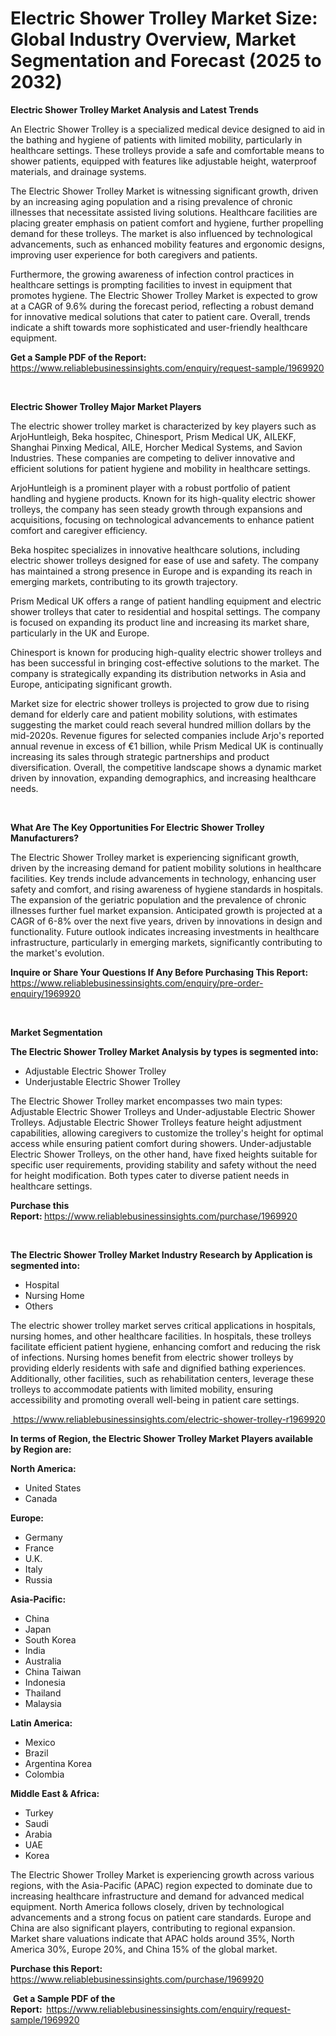 <p><h1>Electric Shower Trolley Market Size: Global Industry Overview, Market Segmentation and Forecast (2025 to 2032)</h1></p><p><strong>Electric Shower Trolley Market Analysis and Latest Trends</strong></p>
<p><p>An Electric Shower Trolley is a specialized medical device designed to aid in the bathing and hygiene of patients with limited mobility, particularly in healthcare settings. These trolleys provide a safe and comfortable means to shower patients, equipped with features like adjustable height, waterproof materials, and drainage systems. </p><p>The Electric Shower Trolley Market is witnessing significant growth, driven by an increasing aging population and a rising prevalence of chronic illnesses that necessitate assisted living solutions. Healthcare facilities are placing greater emphasis on patient comfort and hygiene, further propelling demand for these trolleys. The market is also influenced by technological advancements, such as enhanced mobility features and ergonomic designs, improving user experience for both caregivers and patients.</p><p>Furthermore, the growing awareness of infection control practices in healthcare settings is prompting facilities to invest in equipment that promotes hygiene. The Electric Shower Trolley Market is expected to grow at a CAGR of 9.6% during the forecast period, reflecting a robust demand for innovative medical solutions that cater to patient care. Overall, trends indicate a shift towards more sophisticated and user-friendly healthcare equipment.</p></p>
<p><strong>Get a Sample PDF of the Report:&nbsp;</strong> <a href="https://www.reliablebusinessinsights.com/enquiry/request-sample/1969920?utm_campaign=1847&utm_medium=2&utm_source=Github&utm_content=ia&utm_term=13042025&utm_id=electric-shower-trolley">https://www.reliablebusinessinsights.com/enquiry/request-sample/1969920</a></p>
<p>&nbsp;</p>
<p><strong>Electric Shower Trolley Major Market Players</strong></p>
<p><p>The electric shower trolley market is characterized by key players such as ArjoHuntleigh, Beka hospitec, Chinesport, Prism Medical UK, AILEKF, Shanghai Pinxing Medical, AILE, Horcher Medical Systems, and Savion Industries. These companies are competing to deliver innovative and efficient solutions for patient hygiene and mobility in healthcare settings.</p><p>ArjoHuntleigh is a prominent player with a robust portfolio of patient handling and hygiene products. Known for its high-quality electric shower trolleys, the company has seen steady growth through expansions and acquisitions, focusing on technological advancements to enhance patient comfort and caregiver efficiency.</p><p>Beka hospitec specializes in innovative healthcare solutions, including electric shower trolleys designed for ease of use and safety. The company has maintained a strong presence in Europe and is expanding its reach in emerging markets, contributing to its growth trajectory.</p><p>Prism Medical UK offers a range of patient handling equipment and electric shower trolleys that cater to residential and hospital settings. The company is focused on expanding its product line and increasing its market share, particularly in the UK and Europe.</p><p>Chinesport is known for producing high-quality electric shower trolleys and has been successful in bringing cost-effective solutions to the market. The company is strategically expanding its distribution networks in Asia and Europe, anticipating significant growth.</p><p>Market size for electric shower trolleys is projected to grow due to rising demand for elderly care and patient mobility solutions, with estimates suggesting the market could reach several hundred million dollars by the mid-2020s. Revenue figures for selected companies include Arjo's reported annual revenue in excess of €1 billion, while Prism Medical UK is continually increasing its sales through strategic partnerships and product diversification. Overall, the competitive landscape shows a dynamic market driven by innovation, expanding demographics, and increasing healthcare needs.</p></p>
<p>&nbsp;</p>
<p><strong>What Are The Key Opportunities For Electric Shower Trolley Manufacturers?</strong></p>
<p><p>The Electric Shower Trolley market is experiencing significant growth, driven by the increasing demand for patient mobility solutions in healthcare facilities. Key trends include advancements in technology, enhancing user safety and comfort, and rising awareness of hygiene standards in hospitals. The expansion of the geriatric population and the prevalence of chronic illnesses further fuel market expansion. Anticipated growth is projected at a CAGR of 6-8% over the next five years, driven by innovations in design and functionality. Future outlook indicates increasing investments in healthcare infrastructure, particularly in emerging markets, significantly contributing to the market's evolution.</p></p>
<p><strong>Inquire or Share Your Questions If Any Before Purchasing This Report:</strong> <a href="https://www.reliablebusinessinsights.com/enquiry/pre-order-enquiry/1969920?utm_campaign=1847&utm_medium=2&utm_source=Github&utm_content=ia&utm_term=13042025&utm_id=electric-shower-trolley">https://www.reliablebusinessinsights.com/enquiry/pre-order-enquiry/1969920</a></p>
<p>&nbsp;</p>
<p><strong>Market Segmentation</strong></p>
<p><strong>The Electric Shower Trolley Market Analysis by types is segmented into:</strong></p>
<p><ul><li>Adjustable Electric Shower Trolley</li><li>Underjustable Electric Shower Trolley</li></ul></p>
<p><p>The Electric Shower Trolley market encompasses two main types: Adjustable Electric Shower Trolleys and Under-adjustable Electric Shower Trolleys. Adjustable Electric Shower Trolleys feature height adjustment capabilities, allowing caregivers to customize the trolley's height for optimal access while ensuring patient comfort during showers. Under-adjustable Electric Shower Trolleys, on the other hand, have fixed heights suitable for specific user requirements, providing stability and safety without the need for height modification. Both types cater to diverse patient needs in healthcare settings.</p></p>
<p><strong>Purchase this Report:&nbsp;</strong><a href="https://www.reliablebusinessinsights.com/purchase/1969920?utm_campaign=1847&utm_medium=2&utm_source=Github&utm_content=ia&utm_term=13042025&utm_id=electric-shower-trolley">https://www.reliablebusinessinsights.com/purchase/1969920</a></p>
<p>&nbsp;</p>
<p><strong>The Electric Shower Trolley Market Industry Research by Application is segmented into:</strong></p>
<p><ul><li>Hospital</li><li>Nursing Home</li><li>Others</li></ul></p>
<p><p>The electric shower trolley market serves critical applications in hospitals, nursing homes, and other healthcare facilities. In hospitals, these trolleys facilitate efficient patient hygiene, enhancing comfort and reducing the risk of infections. Nursing homes benefit from electric shower trolleys by providing elderly residents with safe and dignified bathing experiences. Additionally, other facilities, such as rehabilitation centers, leverage these trolleys to accommodate patients with limited mobility, ensuring accessibility and promoting overall well-being in patient care settings.</p></p>
<p><a href="https://www.reliablebusinessinsights.com/electric-shower-trolley-r1969920?utm_campaign=1847&utm_medium=2&utm_source=Github&utm_content=ia&utm_term=13042025&utm_id=electric-shower-trolley">&nbsp;https://www.reliablebusinessinsights.com/electric-shower-trolley-r1969920</a></p>
<p><strong>In terms of Region, the Electric Shower Trolley Market Players available by Region are:</strong></p>
<p>
    <p> <strong> North America: </strong>
        <ul>
            <li>United States</li>
            <li>Canada</li>
        </ul>
        </p> 
    <p> <strong> Europe: </strong>
        <ul>
            <li>Germany</li>
            <li>France</li>
            <li>U.K.</li>
            <li>Italy</li>
            <li>Russia</li>
        </ul>
        </p> 
    <p> <strong> Asia-Pacific: </strong>
        <ul>
            <li>China</li>
            <li>Japan</li>
            <li>South Korea</li>
            <li>India</li>
            <li>Australia</li>
            <li>China Taiwan</li>
            <li>Indonesia</li>
            <li>Thailand</li>
            <li>Malaysia</li>
        </ul>
        </p> 
    <p> <strong> Latin America: </strong>
        <ul>
            <li>Mexico</li>
            <li>Brazil</li>
            <li>Argentina Korea</li>
            <li>Colombia</li>
        </ul>
        </p> 
    <p> <strong> Middle East & Africa: </strong>
        <ul>
            <li>Turkey</li>
            <li>Saudi</li>
            <li>Arabia</li>
            <li>UAE</li>
            <li>Korea</li>
        </ul>
    </p>
    </p>
<p><p>The Electric Shower Trolley Market is experiencing growth across various regions, with the Asia-Pacific (APAC) region expected to dominate due to increasing healthcare infrastructure and demand for advanced medical equipment. North America follows closely, driven by technological advancements and a strong focus on patient care standards. Europe and China are also significant players, contributing to regional expansion. Market share valuations indicate that APAC holds around 35%, North America 30%, Europe 20%, and China 15% of the global market.</p></p>
<p><strong>Purchase this Report: </strong><a href="https://www.reliablebusinessinsights.com/purchase/1969920?utm_campaign=1847&utm_medium=2&utm_source=Github&utm_content=ia&utm_term=13042025&utm_id=electric-shower-trolley">https://www.reliablebusinessinsights.com/purchase/1969920</a></p>
<p>&nbsp;<strong>Get a Sample PDF of the Report:&nbsp;&nbsp;</strong><a href="https://www.reliablebusinessinsights.com/enquiry/request-sample/1969920?utm_campaign=1847&utm_medium=2&utm_source=Github&utm_content=ia&utm_term=13042025&utm_id=electric-shower-trolley">https://www.reliablebusinessinsights.com/enquiry/request-sample/1969920</a></p>
<p><strong></strong></p>
<p><p></p><p></p><p></p></p>